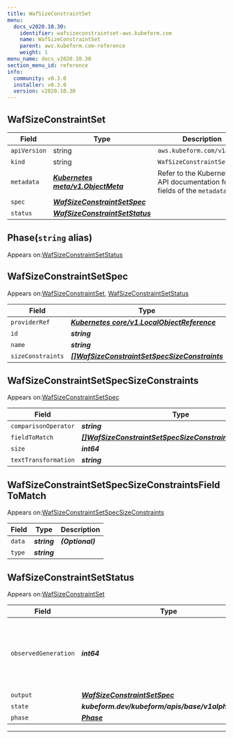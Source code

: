 ```yaml
---
title: WafSizeConstraintSet
menu:
  docs_v2020.10.30:
    identifier: wafsizeconstraintset-aws.kubeform.com
    name: WafSizeConstraintSet
    parent: aws.kubeform.com-reference
    weight: 1
menu_name: docs_v2020.10.30
section_menu_id: reference
info:
  community: v0.3.0
  installer: v0.3.0
  version: v2020.10.30
---
```


## WafSizeConstraintSet
| Field | Type | Description |
| ------ | ----- | ----------- |
| `apiVersion` | string | `aws.kubeform.com/v1alpha1` |
|    `kind` | string | `WafSizeConstraintSet` |
| `metadata` | ***[Kubernetes meta/v1.ObjectMeta](https://v1-18.docs.kubernetes.io/docs/reference/generated/kubernetes-api/v1.18/#objectmeta-v1-meta)***|Refer to the Kubernetes API documentation for the fields of the `metadata` field.|
| `spec` | ***[WafSizeConstraintSetSpec](#wafsizeconstraintsetspec)***||
| `status` | ***[WafSizeConstraintSetStatus](#wafsizeconstraintsetstatus)***||
## Phase(`string` alias)

Appears on:[WafSizeConstraintSetStatus](#wafsizeconstraintsetstatus)

## WafSizeConstraintSetSpec

Appears on:[WafSizeConstraintSet](#wafsizeconstraintset), [WafSizeConstraintSetStatus](#wafsizeconstraintsetstatus)

| Field | Type | Description |
| ------ | ----- | ----------- |
| `providerRef` | ***[Kubernetes core/v1.LocalObjectReference](https://v1-18.docs.kubernetes.io/docs/reference/generated/kubernetes-api/v1.18/#localobjectreference-v1-core)***||
| `id` | ***string***||
| `name` | ***string***||
| `sizeConstraints` | ***[[]WafSizeConstraintSetSpecSizeConstraints](#wafsizeconstraintsetspecsizeconstraints)***| ***(Optional)*** |
## WafSizeConstraintSetSpecSizeConstraints

Appears on:[WafSizeConstraintSetSpec](#wafsizeconstraintsetspec)

| Field | Type | Description |
| ------ | ----- | ----------- |
| `comparisonOperator` | ***string***||
| `fieldToMatch` | ***[[]WafSizeConstraintSetSpecSizeConstraintsFieldToMatch](#wafsizeconstraintsetspecsizeconstraintsfieldtomatch)***||
| `size` | ***int64***||
| `textTransformation` | ***string***||
## WafSizeConstraintSetSpecSizeConstraintsFieldToMatch

Appears on:[WafSizeConstraintSetSpecSizeConstraints](#wafsizeconstraintsetspecsizeconstraints)

| Field | Type | Description |
| ------ | ----- | ----------- |
| `data` | ***string***| ***(Optional)*** |
| `type` | ***string***||
## WafSizeConstraintSetStatus

Appears on:[WafSizeConstraintSet](#wafsizeconstraintset)

| Field | Type | Description |
| ------ | ----- | ----------- |
| `observedGeneration` | ***int64***| ***(Optional)*** Resource generation, which is updated on mutation by the API Server.|
| `output` | ***[WafSizeConstraintSetSpec](#wafsizeconstraintsetspec)***| ***(Optional)*** |
| `state` | ***kubeform.dev/kubeform/apis/base/v1alpha1.State***| ***(Optional)*** |
| `phase` | ***[Phase](#phase)***| ***(Optional)*** |
---

